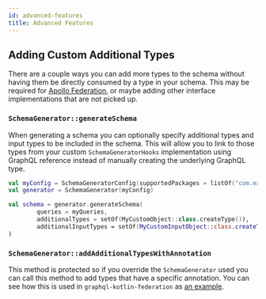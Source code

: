 ```yaml
---
id: advanced-features
title: Advanced Features
---
```


## Adding Custom Additional Types

There are a couple ways you can add more types to the schema without having them be directly consumed by a type in your schema.
This may be required for [Apollo Federation](federated/apollo-federation), or maybe adding other interface implementations that are not picked up.

### `SchemaGenerator::generateSchema`

When generating a schema you can optionally specify additional types and input types to be included in the schema. This will
allow you to link to those types from your custom `SchemaGeneratorHooks` implementation using GraphQL reference instead of
manually creating the underlying GraphQL type.

```kotlin
val myConfig = SchemaGeneratorConfig(supportedPackages = listOf("com.example"))
val generator = SchemaGenerator(myConfig)

val schema = generator.generateSchema(
        queries = myQueries,
        additionalTypes = setOf(MyCustomObject::class.createType()),
        additionalInputTypes = setOf(MyCustomInputObject::class.createType())
)
```

### `SchemaGenerator::addAdditionalTypesWithAnnotation`

This method is protected so if you override the `SchemaGenerator` used you can call this method to add types that have a specific annotation.
You can see how this is used in `graphql-kotlin-federation` as [an example](https://github.com/ExpediaGroup/graphql-kotlin/blob/master/graphql-kotlin-federation/src/main/kotlin/com/expediagroup/graphql/federation/FederatedSchemaGenerator.kt).
